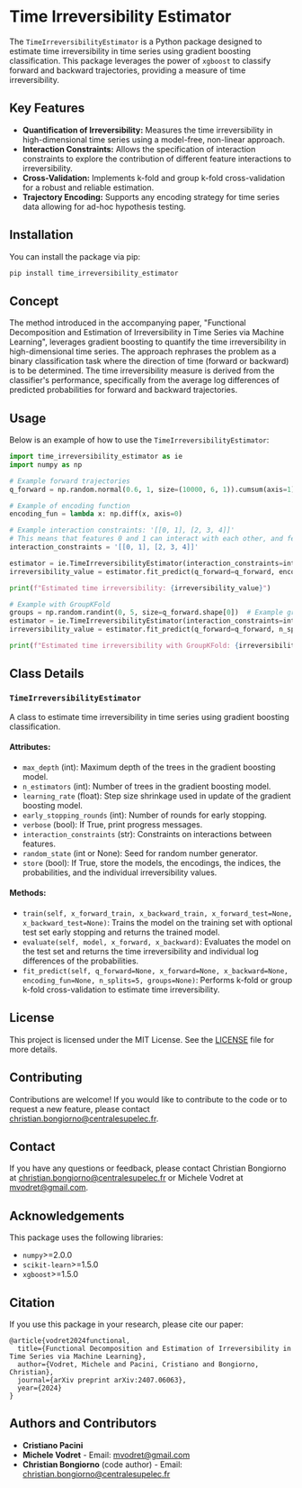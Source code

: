 # Time Irreversibility Estimator

The `TimeIrreversibilityEstimator` is a Python package designed to estimate time irreversibility in time series using gradient boosting classification. This package leverages the power of `xgboost` to classify forward and backward trajectories, providing a measure of time irreversibility.

## Key Features

- **Quantification of Irreversibility:** Measures the time irreversibility in high-dimensional time series using a model-free, non-linear approach.
- **Interaction Constraints:** Allows the specification of interaction constraints to explore the contribution of different feature interactions to irreversibility.
- **Cross-Validation:** Implements k-fold and group k-fold cross-validation for a robust and reliable estimation.
- **Trajectory Encoding:** Supports any encoding strategy for time series data allowing for ad-hoc hypothesis testing.

## Installation

You can install the package via pip:

```bash
pip install time_irreversibility_estimator
```

## Concept

The method introduced in the accompanying paper, "Functional Decomposition and Estimation of Irreversibility in Time Series via Machine Learning", leverages gradient boosting to quantify the time irreversibility in high-dimensional time series. The approach rephrases the problem as a binary classification task where the direction of time (forward or backward) is to be determined. The time irreversibility measure is derived from the classifier's performance, specifically from the average log differences of predicted probabilities for forward and backward trajectories.

## Usage

Below is an example of how to use the `TimeIrreversibilityEstimator`:

```python
import time_irreversibility_estimator as ie
import numpy as np

# Example forward trajectories
q_forward = np.random.normal(0.6, 1, size=(10000, 6, 1)).cumsum(axis=1)

# Example of encoding function
encoding_fun = lambda x: np.diff(x, axis=0)

# Example interaction constraints: '[[0, 1], [2, 3, 4]]'
# This means that features 0 and 1 can interact with each other, and features 2, 3, and 4 can interact with each other.
interaction_constraints = '[[0, 1], [2, 3, 4]]'

estimator = ie.TimeIrreversibilityEstimator(interaction_constraints=interaction_constraints, verbose=True, random_state=0)
irreversibility_value = estimator.fit_predict(q_forward=q_forward, encoding_fun=encoding_fun)

print(f"Estimated time irreversibility: {irreversibility_value}")

# Example with GroupKFold
groups = np.random.randint(0, 5, size=q_forward.shape[0])  # Example group indices
estimator = ie.TimeIrreversibilityEstimator(interaction_constraints=interaction_constraints, verbose=True, random_state=0)
irreversibility_value = estimator.fit_predict(q_forward=q_forward, n_splits=5, groups=groups, encoding_fun=encoding_fun)

print(f"Estimated time irreversibility with GroupKFold: {irreversibility_value}")
```

## Class Details

### `TimeIrreversibilityEstimator`

A class to estimate time irreversibility in time series using gradient boosting classification.

#### Attributes:
- `max_depth` (int): Maximum depth of the trees in the gradient boosting model.
- `n_estimators` (int): Number of trees in the gradient boosting model.
- `learning_rate` (float): Step size shrinkage used in update of the gradient boosting model.
- `early_stopping_rounds` (int): Number of rounds for early stopping.
- `verbose` (bool): If True, print progress messages.
- `interaction_constraints` (str): Constraints on interactions between features.
- `random_state` (int or None): Seed for random number generator.
- `store` (bool): If True, store the models, the encodings, the indices, the probabilities, and the individual irreversibility values.

#### Methods:
- `train(self, x_forward_train, x_backward_train, x_forward_test=None, x_backward_test=None)`: Trains the model on the training set with optional test set early stopping and returns the trained model.
- `evaluate(self, model, x_forward, x_backward)`: Evaluates the model on the test set and returns the time irreversibility and individual log differences of the probabilities.
- `fit_predict(self, q_forward=None, x_forward=None, x_backward=None, encoding_fun=None, n_splits=5, groups=None)`: Performs k-fold or group k-fold cross-validation to estimate time irreversibility.

## License

This project is licensed under the MIT License. See the [LICENSE](LICENSE) file for more details.

## Contributing

Contributions are welcome! If you would like to contribute to the code or to request a new feature, please contact [christian.bongiorno@centralesupelec.fr](mailto:christian.bongiorno@centralesupelec.fr).

## Contact

If you have any questions or feedback, please contact Christian Bongiorno at [christian.bongiorno@centralesupelec.fr](mailto:christian.bongiorno@centralesupelec.fr) or Michele Vodret at [mvodret@gmail.com](mailto:mvodret@gmail.com).

## Acknowledgements

This package uses the following libraries:
- `numpy`>=2.0.0
- `scikit-learn`>=1.5.0
- `xgboost`>=1.5.0

## Citation

If you use this package in your research, please cite our paper:

```
@article{vodret2024functional,
  title={Functional Decomposition and Estimation of Irreversibility in Time Series via Machine Learning},
  author={Vodret, Michele and Pacini, Cristiano and Bongiorno, Christian},
  journal={arXiv preprint arXiv:2407.06063},
  year={2024}
}
```

## Authors and Contributors

- **Cristiano Pacini** 
- **Michele Vodret** - Email: [mvodret@gmail.com](mailto:mvodret@gmail.com)
- **Christian Bongiorno** (code author) - Email: [christian.bongiorno@centralesupelec.fr](mailto:christian.bongiorno@centralesupelec.fr)
```
